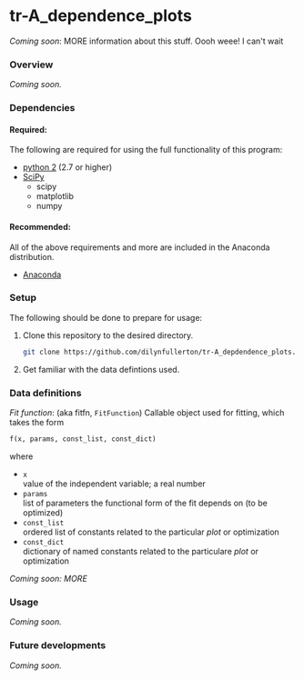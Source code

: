 # tr-A_dependence_plots
_Coming soon_: MORE information about this stuff. Oooh weee! I can't wait

### Overview
_Coming soon._

### Dependencies

#### Required:
The following are required for using the full functionality of this program:

* [python 2](https://www.python.org/downloads) (2.7 or higher)
* [SciPy](https://www.scipy.org/install.html)
  * scipy
  * matplotlib
  * numpy

#### Recommended:
All of the above requirements and more are included in the Anaconda
distribution.

* [Anaconda](https://www.continuum.io/downloads)

### Setup
The following should be done to prepare for usage:

1. Clone this repository to the desired directory.

    ```bash
    git clone https://github.com/dilynfullerton/tr-A_depdendence_plots.git
    ```
2. Get familiar with the data defintions used.

### Data definitions
*_Fit function_*: (aka fitfn, `FitFunction`) Callable object used for
fitting, which takes the form

```python
f(x, params, const_list, const_dict)
```
where
* `x`  
value of the independent variable; a real number
* `params`  
list of parameters the functional form of the fit depends on \(to be
optimized\)
* `const_list`  
ordered list of constants related to the particular *_plot_* or
optimization
* `const_dict`  
dictionary of named constants related to the particulare *_plot_* or
optimization

_Coming soon: MORE_

### Usage
_Coming soon._

### Future developments
_Coming soon._
